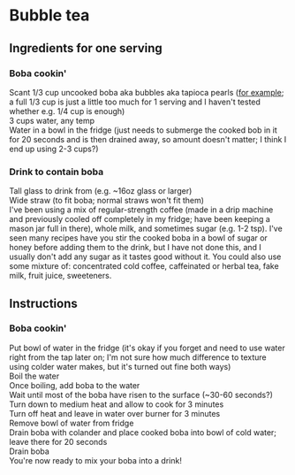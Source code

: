 # Bubble tea
## Ingredients for one serving
### Boba cookin'
Scant 1/3 cup uncooked boba aka bubbles aka tapioca pearls ([for example](https://www.amazon.com/gp/product/B007AX3ABG); a full 1/3 cup is just a little too much for 1 serving and I haven't tested whether e.g. 1/4 cup is enough)  
3 cups water, any temp  
Water in a bowl in the fridge (just needs to submerge the cooked bob in it for 20 seconds and is then drained away, so amount doesn't matter; I think I end up using 2-3 cups?)  

### Drink to contain boba
Tall glass to drink from (e.g. ~16oz glass or larger)  
Wide straw (to fit boba; normal straws won't fit them)  
I've been using a mix of regular-strength coffee (made in a drip machine and previously cooled off completely in my fridge; have been keeping a mason jar full in there), whole milk, and sometimes sugar (e.g. 1-2 tsp). I've seen many recipes have you stir the cooked boba in a bowl of sugar or honey before adding them to the drink, but I have not done this, and I usually don't add any sugar as it tastes good without it. You could also use some mixture of: concentrated cold coffee, caffeinated or herbal tea, fake milk, fruit juice, sweeteners.

## Instructions
### Boba cookin'
Put bowl of water in the fridge (it's okay if you forget and need to use water right from the tap later on; I'm not sure how much difference to texture using colder water makes, but it's turned out fine both ways)  
Boil the water  
Once boiling, add boba to the water  
Wait until most of the boba have risen to the surface (~30-60 seconds?)  
Turn down to medium heat and allow to cook for 3 minutes  
Turn off heat and leave in water over burner for 3 minutes  
Remove bowl of water from fridge  
Drain boba with colander and place cooked boba into bowl of cold water; leave there for 20 seconds  
Drain boba  
You're now ready to mix your boba into a drink!
